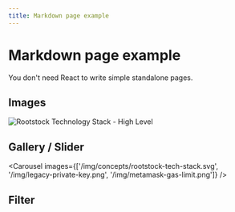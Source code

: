 ```yaml
---
title: Markdown page example
---
```


# Markdown page example

You don't need React to write simple standalone pages.

## Images
![Rootstock Technology Stack - High Level](/img/concepts/rootstock-tech-stack.svg)

## Gallery / Slider

<Carousel images={['/img/concepts/rootstock-tech-stack.svg', '/img/legacy-private-key.png', '/img/metamask-gas-limit.png']} />

## Filter
